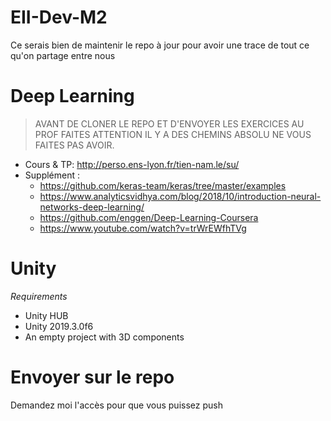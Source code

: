 # EII-Dev-M2
Ce serais bien de maintenir le repo à jour pour avoir une trace de tout ce qu'on partage entre nous

# Deep Learning

> AVANT DE CLONER LE REPO ET D'ENVOYER LES EXERCICES AU PROF FAITES ATTENTION IL Y A DES CHEMINS ABSOLU NE VOUS FAITES PAS AVOIR.

 - Cours & TP: http://perso.ens-lyon.fr/tien-nam.le/su/
 - Supplément :
    - https://github.com/keras-team/keras/tree/master/examples
    - https://www.analyticsvidhya.com/blog/2018/10/introduction-neural-networks-deep-learning/
    - https://github.com/enggen/Deep-Learning-Coursera
    - https://www.youtube.com/watch?v=trWrEWfhTVg

# Unity

*Requirements*

- Unity HUB
- Unity 2019.3.0f6
- An empty project with 3D components

# Envoyer sur le repo

Demandez moi l'accès pour que vous puissez push